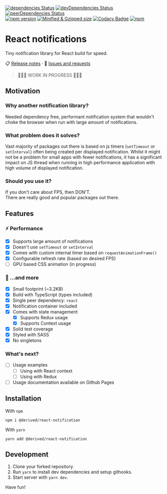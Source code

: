 [![dependencies Status](https://status.david-dm.org/gh/derived-studio/react-notifications.svg)](https://david-dm.org/derived-studio/react-notifications)
[![devDependencies Status](https://status.david-dm.org/gh/derived-studio/react-notifications.svg?type=dev)](https://david-dm.org/derived-studio/react-notifications?type=dev)
[![peerDependencies Status](https://status.david-dm.org/gh/derived-studio/react-notifications.svg?type=peer)](https://david-dm.org/derived-studio/react-notifications?type=peer)  
[![npm version](https://badgen.net/npm/v/@derived/react-notifications)](https://www.npmjs.com/package/@derived/react-notifications)
[![Minified & Gzipped size](https://badgen.net/bundlephobia/minzip/@derived/react-notifications)](https://bundlephobia.com/result?p=@derived/react-notifications)
[![Codacy Badge](https://app.codacy.com/project/badge/Grade/c99c6a2921fb42079572db10cb79b122)](https://www.codacy.com/gh/derived-studio/react-notifications/dashboard?utm_source=github.com&utm_medium=referral&utm_content=derived-studio/react-notifications&utm_campaign=Badge_Grade)
[![npm](https://img.shields.io/npm/dm/@derived/react-notifications)](https://www.npmjs.com/package/@derived/react-notifications)

# React notifications

Tiny notification library for React build for speed.

📋 [Release notes](https://github.com/derived-studio/react-notifications/blob/main/CHANGELOG.md)
·
📢 [Issues and requests](https://github.com/derived-studio/react-notifications/issues)

> 🔨🔨🔨 WORK IN PROGRESS 🔨🔨🔨

## Motivation

### Why another notification library?

Needed dependency free, performant notification system that wouldn't choke the browser when run with large amount of notifications.

### What problem does it solves?

Vast majority of packages out there is based on js timers (`setTimeout` or `setInterval`) often being created per displayed notification. Whilst it might not be a problem for small apps with fewer notifications, it has a significant impact on JS thread when running in high performance application with high volume of displayed notification.

### Should you use it?

If you don't care about FPS, then DON'T.  
There are really good and popular packages out there.

## Features

### ⚡ Performance

- [x] Supports large amount of notifications
- [x] Doesn't use `setTimeout` or `setInterval`
- [x] Comes with custom internal timer based on `requestAnimationFrame()`
- [x] Configurable refresh rate (based on desired FPS)
- [ ] GPU based CSS animation (in progress)

### 🎁 ...and more

- [x] Small footprint (~3.2KB)
- [x] Build with TypeScript (types included)
- [x] Single peer dependency: `react`
- [x] Notification container included
- [x] Comes with state management
  - [x] Supports Redux usage
  - [x] Supports Context usage
- [x] Solid test coverage
- [x] Styled with SASS
- [x] No singletons

### What's next?

- [ ] Usage examples
  - [ ] Using with React context
  - [ ] Using with Redux
- [ ] Usage documentation available on Github Pages
<!--
- [ ] Stackable notifications might not happen
      -->

## Installation

With `npm`

```
npm i @derived/react-notification
```

With `yarn`

```
yarn add @derived/react-notification
```

## Development

1. Clone your forked repository.
2. Run `yarn` to install dev dependencies and setup githooks.
3. Start server with `yarn dev`.

Have fun!
